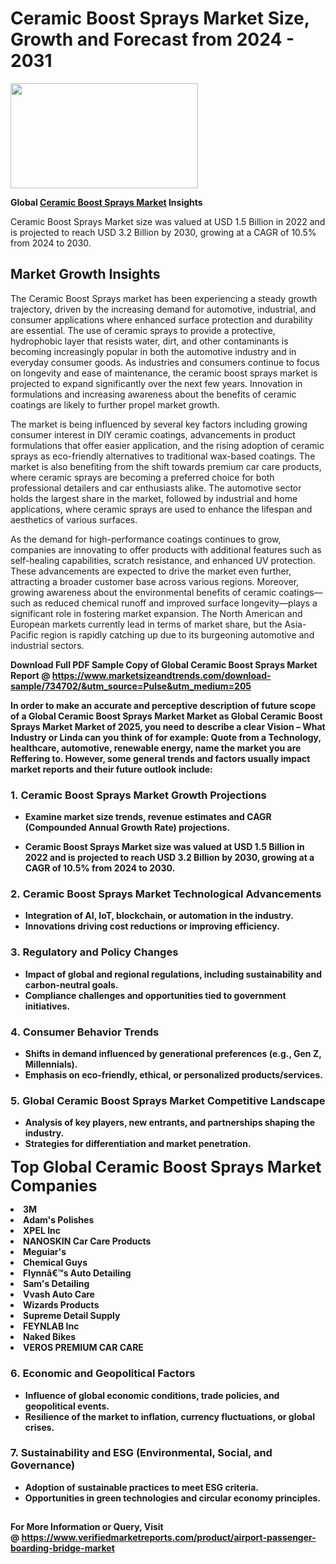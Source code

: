 <H1>Ceramic Boost Sprays Market Size, Growth and Forecast from 2024 - 2031</H1><img class="aligncenter size-medium wp-image-584254" src="https://thirdeyenews.in/wp-content/uploads/2024/09/Global-Market-Research-300x168.jpeg" alt="" width="300" height="168" /><p><strong>Global&nbsp;<a href="https://www.marketsizeandtrends.com/download-sample/734702/&amp;utm_source=Pulse&amp;utm_medium=205">Ceramic Boost Sprays Market</a> Insights</strong></p><p>Ceramic Boost Sprays Market size was valued at USD 1.5 Billion in 2022 and is projected to reach USD 3.2 Billion by 2030, growing at a CAGR of 10.5% from 2024 to 2030.</p><p><h2>Market Growth Insights</h2> <p>The Ceramic Boost Sprays market has been experiencing a steady growth trajectory, driven by the increasing demand for automotive, industrial, and consumer applications where enhanced surface protection and durability are essential. The use of ceramic sprays to provide a protective, hydrophobic layer that resists water, dirt, and other contaminants is becoming increasingly popular in both the automotive industry and in everyday consumer goods. As industries and consumers continue to focus on longevity and ease of maintenance, the ceramic boost sprays market is projected to expand significantly over the next few years. Innovation in formulations and increasing awareness about the benefits of ceramic coatings are likely to further propel market growth.</p> <p><strong></strong></p> <p>The market is being influenced by several key factors including growing consumer interest in DIY ceramic coatings, advancements in product formulations that offer easier application, and the rising adoption of ceramic sprays as eco-friendly alternatives to traditional wax-based coatings. The market is also benefiting from the shift towards premium car care products, where ceramic sprays are becoming a preferred choice for both professional detailers and car enthusiasts alike. The automotive sector holds the largest share in the market, followed by industrial and home applications, where ceramic sprays are used to enhance the lifespan and aesthetics of various surfaces.</p> <p>As the demand for high-performance coatings continues to grow, companies are innovating to offer products with additional features such as self-healing capabilities, scratch resistance, and enhanced UV protection. These advancements are expected to drive the market even further, attracting a broader customer base across various regions. Moreover, growing awareness about the environmental benefits of ceramic coatings—such as reduced chemical runoff and improved surface longevity—plays a significant role in fostering market expansion. The North American and European markets currently lead in terms of market share, but the Asia-Pacific region is rapidly catching up due to its burgeoning automotive and industrial sectors.</p> <p><strong></p><p><span class=""><strong>Download Full PDF Sample Copy of Global Ceramic Boost Sprays Market Report</strong> @ <a href="https://www.marketsizeandtrends.com/download-sample/734702/&amp;utm_source=Pulse&amp;utm_medium=205" target="_blank">https://www.marketsizeandtrends.com/download-sample/734702/&amp;utm_source=Pulse&amp;utm_medium=205</a></span></p><p>In order to make an accurate and perceptive description of future scope of a Global&nbsp;Ceramic Boost Sprays Market Market as Global&nbsp;Ceramic Boost Sprays Market Market of 2025, you need to describe a clear Vision &ndash; What Industry or Linda can you think of for example: Quote from a Technology, healthcare, automotive, renewable energy, name the market you are Reffering to. However, some general trends and factors usually impact market reports and their future outlook include:</p><h3>1.&nbsp;<strong>Ceramic Boost Sprays Market Growth Projections</strong></h3><ul><li>Examine market size trends, revenue estimates and CAGR (Compounded Annual Growth Rate) projections.</li><li><p>Ceramic Boost Sprays Market size was valued at USD 1.5 Billion in 2022 and is projected to reach USD 3.2 Billion by 2030, growing at a CAGR of 10.5% from 2024 to 2030.</p></li></ul><h3>2.&nbsp;<strong>Ceramic Boost Sprays Market Technological Advancements</strong></h3><ul><li>Integration of AI, IoT, blockchain, or automation in the industry.</li><li>Innovations driving cost reductions or improving efficiency.</li></ul><h3>3.&nbsp;<strong>Regulatory and Policy Changes</strong></h3><ul><li>Impact of global and regional regulations, including sustainability and carbon-neutral goals.</li><li>Compliance challenges and opportunities tied to government initiatives.</li></ul><h3>4.&nbsp;<strong>Consumer Behavior Trends</strong></h3><ul><li>Shifts in demand influenced by generational preferences (e.g., Gen Z, Millennials).</li><li>Emphasis on eco-friendly, ethical, or personalized products/services.</li></ul><h3>5.&nbsp;<strong>Global Ceramic Boost Sprays Market Competitive Landscape</strong></h3><ul><li>Analysis of key players, new entrants, and partnerships shaping the industry.</li><li>Strategies for differentiation and market penetration.</li></ul><p data-pm-slice="1 1 []"><span style="color: inherit; font-family: inherit; font-size: 25px;">Top Global Ceramic Boost Sprays Market Companies</span></p><div class="" data-test-id=""><p><li>3M</li><li> Adam's Polishes</li><li> XPEL Inc</li><li> NANOSKIN Car Care Products</li><li> Meguiar's</li><li> Chemical Guys</li><li> Flynnâ€™s Auto Detailing</li><li> Sam's Detailing</li><li> Vvash Auto Care</li><li> Wizards Products</li><li> Supreme Detail Supply</li><li> FEYNLAB Inc</li><li> Naked Bikes</li><li> VEROS PREMIUM CAR CARE</li></p></div><h3>6.&nbsp;<strong>Economic and Geopolitical Factors</strong></h3><ul><li>Influence of global economic conditions, trade policies, and geopolitical events.</li><li>Resilience of the market to inflation, currency fluctuations, or global crises.</li></ul><h3>7.&nbsp;<strong>Sustainability and ESG (Environmental, Social, and Governance)</strong></h3><ul><li>Adoption of sustainable practices to meet ESG criteria.</li><li>Opportunities in green technologies and circular economy principles.</li></ul><h2><strong style="font-size: 14px;">For More Information or Query, Visit @&nbsp;</strong><a style="background-color: #ffffff; font-size: 14px;" href="https://www.marketsizeandtrends.com/report/ceramic-boost-sprays-market/" target="_blank">https://www.verifiedmarketreports.com/product/airport-passenger-boarding-bridge-market</a></h2>
